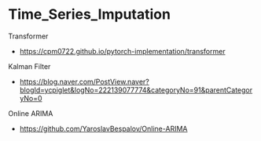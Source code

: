 # Time_Series_Imputation
Transformer
  - https://cpm0722.github.io/pytorch-implementation/transformer

Kalman Filter
  - https://blog.naver.com/PostView.naver?blogId=ycpiglet&logNo=222139077774&categoryNo=91&parentCategoryNo=0

Online ARIMA
  - https://github.com/YaroslavBespalov/Online-ARIMA
